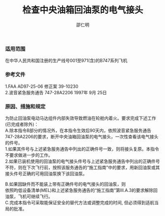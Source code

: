 ﻿---
amendno: 39-2125  
cadno: CAD1997-B747-10R1  
title: 检查中央油箱回油泵的电气接头  
publishdate: 1998-01-20  
effdate: 1997-12-16  
acmodels: ["B747"]  
tags: []  
engs: []  
pns: []  
mfrs: ["波音"]  
admins: 华北管理局  
author: 邵仁明  
---
  
### 适用范围  
在中华人民共和国注册的生产线号001至971(含)的B747系列飞机  
  
<!--more-->  
### 参考文件  
  1.FAA AD97-25-06 修正案 39-10230  
  2.波音紧急服务通告 747-28A2206 1997年 9月 25日  
  
### 原因、措施和规定  

  为防止回油泵电动马达组件内部失效导致燃油在轮舱内着火。要求完成下述工作(已完成者除外)：  
  A.除本指令B部分的情况外，在本指令生效后90天内，依照波音紧急服务通告747-28A2206的要求，断开中央油箱回油泵的电气接头，一次性查看该电气接头的件号。  
  1.如果其件号与上述紧急服务通告中列出的正确件号一致，则将接头复原。本指令不要求做进一步的工作。  
2.如果已装机使用的回油泵的电气接头件号与上述紧急服务通告中列出的正确件号不符，则在下次飞行前，按照该服务通告的“施工指南”中的要求，用新回油泵或其接头件号正确的可用回油泵换下该回油泵。  
  
  B.如果因缺件而不能装上带有正确件号的电气接头的回油泵，则  
依照昀低设备清单(MEL)和上述紧急服务通告的“施工指南”第III.A.3的要求解除回油泵，飞机可继续飞行。  
  C.完成本指令可采取能保证安全的替代方法或调整完成的时间, 但必须得到适航当局的批准。  
